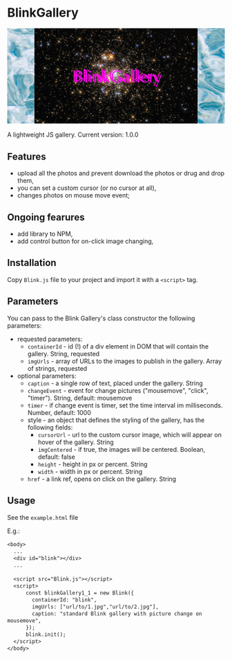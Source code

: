 # BlinkGallery

![give a star to the project](./etc/header.png)

A lightweight JS gallery.
Current version: 1.0.0

## Features

- upload all the photos and prevent download the photos or drug and drop them,
- you can set a custom cursor (or no cursor at all),
- changes photos on mouse move event;

## Ongoing fearures

- add library to NPM,
- add control button for on-click image changing,

## Installation

Copy `Blink.js` file to your project and import it with a `<script>` tag.

## Parameters

You can pass to the Blink Gallery's class constructor the following parameters:

- requested parameters:
  - `containerId` - id (!) of a div element in DOM that will contain the gallery. String, requested
  - `imgUrls` - array of URLs to the images to publish in the gallery. Array of strings, requested
- optional parameters:
  - `caption` - a single row of text, placed under the gallery. String
  - `changeEvent` - event for change pictures ("mousemove", "click", "timer"). String, default: mousemove
  - `timer` - if change event is timer, set the time interval im milliseconds. Number, default: 1000
  - style - an object that defines the styling of the gallery, has the following fields:
    - `cursorUrl` - url to the custom cursor image, which will appear on hover of the gallery. String
    - `imgCentered` - if true, the images will be centered. Boolean, default: false
    - `height` - height in px or percent. String
    - `width` - width in px or percent. String
  - `href` - a link ref, opens on click on the gallery. String

## Usage

See the `example.html` file

E.g.:

```
<body>
  ...
  <div id="blink"></div>
  ...

  <script src="Blink.js"></script>
  <script>
      const blinkGallery1_1 = new Blink({
        containerId: "blink",
        imgUrls: ["url/to/1.jpg","url/to/2.jpg"],
        caption: "standard Blink gallery with picture change on mousemove",
      });
      blink.init();
  </script>
</body>
```
